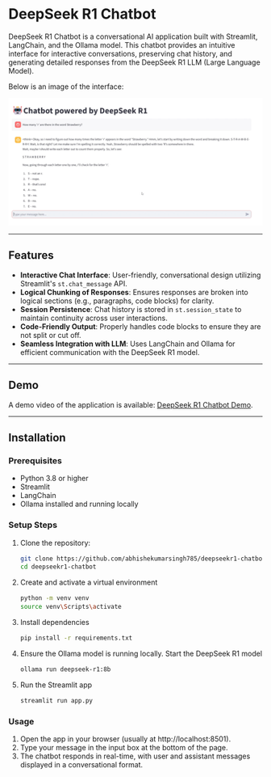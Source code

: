# DeepSeek R1 Chatbot

DeepSeek R1 Chatbot is a conversational AI application built with Streamlit, LangChain, and the Ollama model. This chatbot provides an intuitive interface for interactive conversations, preserving chat history, and generating detailed responses from the DeepSeek R1 LLM (Large Language Model).

Below is an image of the interface:

![DeepSeek R1 Interface](deepseekr1.png)


---

## Features

- **Interactive Chat Interface**: User-friendly, conversational design utilizing Streamlit's `st.chat_message` API.
- **Logical Chunking of Responses**: Ensures responses are broken into logical sections (e.g., paragraphs, code blocks) for clarity.
- **Session Persistence**: Chat history is stored in `st.session_state` to maintain continuity across user interactions.
- **Code-Friendly Output**: Properly handles code blocks to ensure they are not split or cut off.
- **Seamless Integration with LLM**: Uses LangChain and Ollama for efficient communication with the DeepSeek R1 model.

---

## Demo

A demo video of the application is available: [DeepSeek R1 Chatbot Demo](https://drive.google.com/file/d/1_oQgtOoI0Nk2ONDNUnwxvww9JnDWphWv/view?usp=sharing).

---

## Installation

### Prerequisites

- Python 3.8 or higher
- Streamlit
- LangChain
- Ollama installed and running locally

### Setup Steps

1. Clone the repository:
   ```bash
   git clone https://github.com/abhishekumarsingh785/deepseekr1-chatbot.git
   cd deepseekr1-chatbot
   ```
2. Create and activate a virtual environment
   ```bash
   python -m venv venv
   source venv\Scripts\activate
   ```
3. Install dependencies
   ```bash
   pip install -r requirements.txt
   ```
4. Ensure the Ollama model is running locally. Start the DeepSeek R1 model
   ```bash
   ollama run deepseek-r1:8b
   ```
5. Run the Streamlit app
   ```bash
   streamlit run app.py
   ```
### Usage
1. Open the app in your browser (usually at http://localhost:8501).
2. Type your message in the input box at the bottom of the page.
3. The chatbot responds in real-time, with user and assistant messages displayed in a conversational format.



